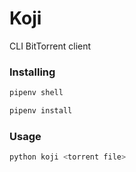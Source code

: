 # Koji
CLI BitTorrent client

### Installing
```sh
pipenv shell

pipenv install
```

### Usage
```sh
python koji <torrent file>
```
